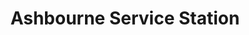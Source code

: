 ---
title: "Ashbourne Service Station"
url: /ashbourne/ashbourne-service-station/
shop: convenience
---